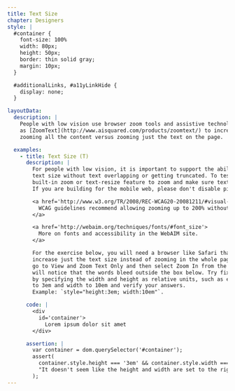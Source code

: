 ```yaml
---
title: Text Size
chapter: Designers
style: |
  #container {
    font-size: 100%
    width: 80px;
    height: 50px;
    border: thin solid gray;
    margin: 10px;
  }

  #additionalLinks, #a11yLinkHide {
    display: none;
  }

layoutData:
  description: |
    People with low vision use browser zoom tools and assistive technology such
    as [ZoomText](http://www.aisquared.com/products/zoomtext/) to increase the size of content on the screen. This exercise shows you the difference between
    zooming all the content versus zooming just the text on the page.

  examples:
    - title: Text Size (T)
      description: |
        For people with low vision, it is important to support the ability to increase
        text size without text overlapping or getting truncated. To test, use your browser's
        built-in zoom or text-resize feature to zoom and make sure text is still readable.
        If you are building for the mobile web, please don't disable pinch and zoom.

        <a href='http://www.w3.org/TR/2008/REC-WCAG20-20081211/#visual-audio-contrast-scale'>
          WCAG guidelines recommend allowing zooming up to 200% without loss of content.
        </a>

        <a href='http://webaim.org/techniques/fonts/#font_size'>
          More on fonts and accessibility in the WebAIM site.
        </a>

        For the exercise below, you will need a browser like Safari that allows you to
        increase just the text size instead of zooming in the whole page. On Safari,
        go to View and Zoom Text Only and then select Zoom In from the same menu. You
        will notice that the words bleed outside the box below. Try fixing this example
        by specifying the width and height as relative units, such as ems. Set the height
        to 3em and width to 10em and verify your answers.
        Example: `style="height:3em; width:10em"`.

      code: |
        <div
          id='container'>
            Lorem ipsum dolor sit amet
        </div>

      assertion: |
        var container = dom.querySelector('#container');
        assert(
          container.style.height === '3em' && container.style.width === '10em',
          "It doesn't seem like the height and width are set to the right ems"
        );
---
```


